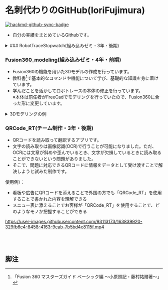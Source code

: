 # 名刺代わりのGitHub(IoriFujimura)

[![hackmd-github-sync-badge](https://hackmd.io/S2YPlCf6Skm6G75rnTZXmA/badge)](https://hackmd.io/S2YPlCf6Skm6G75rnTZXmA)

* 自分の実績をまとめているGithubです。

<details>
<summary>
 ### RobotTraceStopwatch(組み込みゼミ・3年・後期)
</summary>

* ゼミの時間に作成したロボトレースの計測を行うストップウォッチです。

https://user-images.githubusercontent.com/93113173/163949635-5f38c89b-0748-44c6-abf3-5626e1b6e049.mp4
</details>

### Fusion360_modeling(組み込みゼミ・4年・前期)

* Fusion360の機能を用いた3Dモデルの作成を行っています。
* 教科書[^1]で基本的なコマンドや機能について学び、基礎的な知識を身に着けています。
* 学んだことを活かしてロボトレースの本体の修正を行っています。
<br>※本体は前任者がFreeCadでモデリングを行っていたので、Fusion360に合った形に変更しています。

<details>
<summary>3Dモデリングの例 </summary>

![micromous-body](https://user-images.githubusercontent.com/93113173/164351714-6b62d7c4-60fe-43bc-b9cc-2c84f67e487e.png)
<img src="https://user-images.githubusercontent.com/93113173/164351725-d3e2818b-257a-49f9-b981-6e8f7fe5d66b.png" width="50%">
</details>

### QRCode_RT(チーム制作・3年・後期)

* QRコードを読み取って翻訳するアプリです。
* 文字の読み取りは画像認識(OCR)で行うことが可能になりました。ただ、OCRには文章が斜めや歪んでいるとき、文字が欠損しているときに読み取ることができないという問題がありました。
* そこで、問題に対応できるQRコードに情報をデータとして受け渡すことで解決しようと試みた制作です。<br>

使用例）：
  * 看板や広告にQRコードを添えることで外国の方でも「QRCode_RT」を使用することで書かれた内容を理解できる
  * メニュー表に添えることでお客様が「QRCode_RT」を使用することで、どのようなモノか把握することができる

https://user-images.githubusercontent.com/93113173/163839920-329fb6c4-8458-4163-9eab-7b5bd4e8115f.mp4

<br><br>

## 脚注
[^1]:「Fusion 360 マスターズガイド ベーシック編 ～小原照記・藤村祐爾著～」
